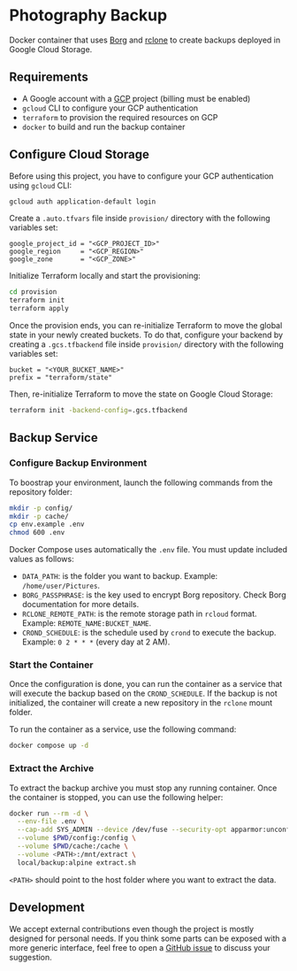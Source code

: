 # Photography Backup

Docker container that uses [Borg](https://borgbackup.readthedocs.io/en/stable/) and [rclone](https://rclone.org/) to create backups deployed
in Google Cloud Storage.

## Requirements

* A Google account with a [GCP](https://cloud.google.com/) project (billing must be enabled)
* `gcloud` CLI to configure your GCP authentication
* `terraform` to provision the required resources on GCP
* `docker` to build and run the backup container

## Configure Cloud Storage

Before using this project, you have to configure your GCP authentication using `gcloud` CLI:

```bash
gcloud auth application-default login
```

Create a `.auto.tfvars` file inside `provision/` directory with the following variables set:
```hcl
google_project_id = "<GCP_PROJECT_ID>"
google_region     = "<GCP_REGION>"
google_zone       = "<GCP_ZONE>"
```

Initialize Terraform locally and start the provisioning:
```bash
cd provision
terraform init
terraform apply
```

Once the provision ends, you can re-initialize Terraform to move the global state in your newly created buckets. To do that,
configure your backend by creating a `.gcs.tfbackend` file inside `provision/` directory with the following variables set:
```hcl
bucket = "<YOUR_BUCKET_NAME>"
prefix = "terraform/state"
```

Then, re-initialize Terraform to move the state on Google Cloud Storage:
```bash
terraform init -backend-config=.gcs.tfbackend
```

## Backup Service

### Configure Backup Environment

To boostrap your environment, launch the following commands from the repository folder:
```bash
mkdir -p config/
mkdir -p cache/
cp env.example .env
chmod 600 .env
```

Docker Compose uses automatically the `.env` file. You must update included values as follows:
* `DATA_PATH`: is the folder you want to backup. Example: `/home/user/Pictures`.
* `BORG_PASSPHRASE`: is the key used to encrypt Borg repository. Check Borg documentation for more details.
* `RCLONE_REMOTE_PATH`: is the remote storage path in `rcloud` format. Example: `REMOTE_NAME:BUCKET_NAME`.
* `CROND_SCHEDULE`: is the schedule used by `crond` to execute the backup. Example: `0 2 * * *` (every day at 2 AM).

### Start the Container

Once the configuration is done, you can run the container as a service that will execute the backup based
on the `CROND_SCHEDULE`. If the backup is not initialized, the container will create a new repository in the
`rclone` mount folder.

To run the container as a service, use the following command:
```bash
docker compose up -d
```

### Extract the Archive

To extract the backup archive you must stop any running container. Once the container is stopped, you can
use the following helper:
```bash
docker run --rm -d \
  --env-file .env \
  --cap-add SYS_ADMIN --device /dev/fuse --security-opt apparmor:unconfined \
  --volume $PWD/config:/config \
  --volume $PWD/cache:/cache \
  --volume <PATH>:/mnt/extract \
  local/backup:alpine extract.sh
```

`<PATH>` should point to the host folder where you want to extract the data.

## Development

We accept external contributions even though the project is mostly designed for personal needs.
If you think some parts can be exposed with a more generic interface, feel free to open a
[GitHub issue](https://github.com/palazzem/photography-backup/issues) to discuss your suggestion.
